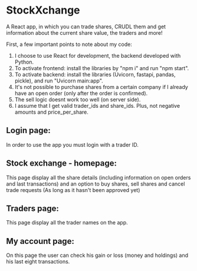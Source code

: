 # StockXchange
A React app, in which you can trade shares, CRUDL them and get information about the current share value, the traders and more!

First, a few important points to note about my code:
1. I choose to use React for development, the backend developed with Python.
2. To activate frontend: install the libraries by "npm i" and run "npm start".
3. To activate backend: install the libraries (Uvicorn, fastapi, pandas, pickle), and run "Uvicorn main:app".
4. It's not possible to purchase shares from a certain company if I already have an open order (only after the order is confirmed).
5. The sell logic doesnt work too well (on server side).
6. I assume that I get valid trader_ids and share_ids. Plus, not negative amounts and price_per_share.

## Login page:
In order to use the app you must login with a trader ID.

## Stock exchange - homepage:
This page display all the share details (including information on open orders and last transactions) and an option to buy shares, sell shares and cancel trade requests (As long as it hasn't been approved yet)

## Traders page:
This page display all the trader names on the app.

## My account page:
On this page the user can check his gain or loss (money and holdings) and his last eight transactions.


